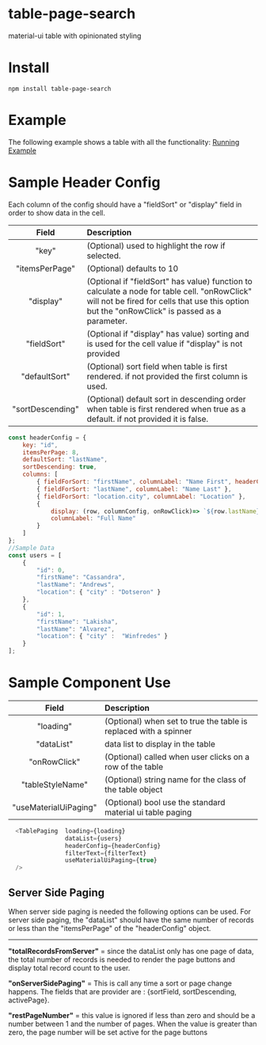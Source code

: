 # table-page-search
material-ui table with opinionated styling

# Install
```
npm install table-page-search
```

# Example
The following example shows a table with all the functionality:
[Running Example](https://vladi03.github.io/table-page-search/ "Table Page Search")

# Sample Header Config
Each column of the config should have a "fieldSort" or "display" field in order to show data in the cell.

|Field|Description|
| :---: | :--- |
|"key"|(Optional) used to highlight the row if selected.|
|"itemsPerPage"|(Optional) defaults to 10|
|"display"|(Optional if "fieldSort" has value) function to calculate a node for table cell. "onRowClick" will not be fired for cells that use this option but the "onRowClick" is passed as a parameter.|
|"fieldSort"|(Optional if "display" has value) sorting and is used for the cell value if "display" is not provided|
|"defaultSort"|(Optional) sort field when table is first rendered. if not provided the first column is used.|
|"sortDescending"|(Optional) default sort in descending order when table is first rendered when true as a default. if not provided it is false.|


``` javascript
const headerConfig = {
    key: "id",
    itemsPerPage: 8,
    defaultSort: "lastName",
    sortDescending: true,
    columns: [
        { fieldForSort: "firstName", columnLabel: "Name First", headerCellStyle:{width:80} },
        { fieldForSort: "lastName", columnLabel: "Name Last" },
        { fieldForSort: "location.city", columnLabel: "Location" },
        {
            display: (row, columnConfig, onRowClick)=> `${row.lastName}, ${row.firstName}`,
            columnLabel: "Full Name"
        }
    ]
};
//Sample Data
const users = [
    {
        "id": 0,
        "firstName": "Cassandra",
        "lastName": "Andrews",
        "location": { "city" : "Dotseron" }
    },
    {
        "id": 1,
        "firstName": "Lakisha",
        "lastName": "Alvarez",
        "location": { "city" :  "Winfredes" }
    }
];
```

# Sample Component Use
|Field|Description|
| :---: | :--- |
|"loading"|(Optional) when set to true the table is replaced with a spinner|
|"dataList"|data list to display in the table|
|"onRowClick"|(Optional) called when user clicks on a row of the table|
|"tableStyleName"|(Optional) string name for the class of the table object|
|"useMaterialUiPaging"|(Optional) bool use the standard material ui table paging|

```javascript
  <TablePaging  loading={loading}
                dataList={users}
                headerConfig={headerConfig}
                filterText={filterText}
                useMaterialUiPaging={true}
  />
```
## Server Side Paging

When server side paging is needed the following options can be used.  For server side paging, the "dataList" should
have the same number of records or less than the "itemsPerPage" of the "headerConfig" object.

---

**"totalRecordsFromServer"** = since the dataList only has one page of data, the total number of records is needed
to render the page buttons and display total record count to the user.

**"onServerSidePaging"** = This is call any time a sort or page change happens.  The fields that are provider are :
 {sortField, sortDescending, activePage}.

**"restPageNumber"** = this value is ignored if less than zero and should be a number between 1 and the number of
 pages.  When the value is greater than zero, the page number will be set active for the page buttons